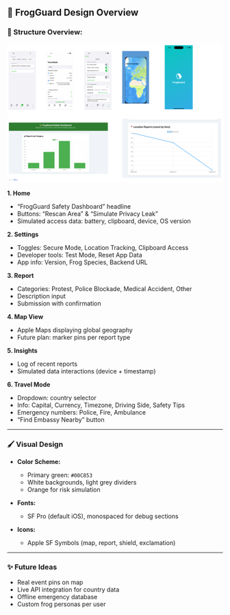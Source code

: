 

## 🎨 FrogGuard Design Overview

### 🧭 Structure Overview:
![alt text](../screenshots/Selection.png)

**1. Home**

* “FrogGuard Safety Dashboard” headline
* Buttons: “Rescan Area” & “Simulate Privacy Leak”
* Simulated access data: battery, clipboard, device, OS version

**2. Settings**

* Toggles: Secure Mode, Location Tracking, Clipboard Access
* Developer tools: Test Mode, Reset App Data
* App info: Version, Frog Species, Backend URL

**3. Report**

* Categories: Protest, Police Blockade, Medical Accident, Other
* Description input
* Submission with confirmation

**4. Map View**

* Apple Maps displaying global geography
* Future plan: marker pins per report type

**5. Insights**

* Log of recent reports
* Simulated data interactions (device + timestamp)

**6. Travel Mode**

* Dropdown: country selector
* Info: Capital, Currency, Timezone, Driving Side, Safety Tips
* Emergency numbers: Police, Fire, Ambulance
* “Find Embassy Nearby” button

---

### 🖌 Visual Design

* **Color Scheme:**

  * Primary green: `#00C853`
  * White backgrounds, light grey dividers
  * Orange for risk simulation
* **Fonts:**

  * SF Pro (default iOS), monospaced for debug sections
* **Icons:**

  * Apple SF Symbols (map, report, shield, exclamation)

---

### ✨ Future Ideas

* Real event pins on map
* Live API integration for country data
* Offline emergency database
* Custom frog personas per user
